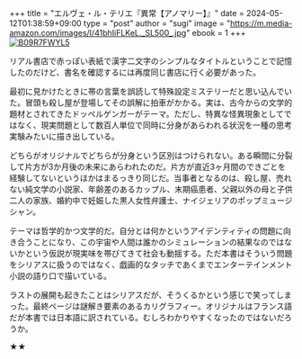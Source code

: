+++
title = "エルヴェ・ル・テリエ『異常【アノマリー】』"
date = 2024-05-12T01:38:59+09:00
type = "post"
author = "sugi"
image = "https://m.media-amazon.com/images/I/41bhIiFLKeL._SL500_.jpg"
ebook = 1
+++
<a href="https://www.amazon.co.jp/dp/B09R7FWYL5/?tag=chezsugi-22" target="_blank"><img src="https://m.media-amazon.com/images/I/41bhIiFLKeL._SL500_.jpg" alt="B09R7FWYL5" border="0" class="alignleft" /></a>

リアル書店で赤っぽい表紙で漢字二文字のシンプルなタイトルということで記憶したのだけど、書名を確認するには再度同じ書店に行く必要があった。

最初に見かけたときに帯の言葉を誤読して特殊設定ミステリーだと思い込んでいた。冒頭も殺し屋が登場してその誤解に拍車がかかる。実は、古今からの文学的題材とされてきたドッペルゲンガーがテーマ。ただし、特異な怪異現象としてではなく、現実問題として数百人単位で同時に分身があらわれる状況を一種の思考実験みたいに描き出している。

どちらがオリジナルでどちらが分身という区別はつけられない。ある瞬間に分裂して片方が3か月後の未来にあらわれたのだ。片方が直近3ヶ月間のできごとを経験してないというほかはまるっきり同じだ。当事者となるのは、殺し屋、売れない純文学の小説家、年齢差のあるカップル、末期癌患者、父親以外の母と子供二人の家族、婚約中で妊娠した黒人女性弁護士、ナイジェリアのポップミュージシャン。

テーマは哲学的かつ文学的だ。自分とは何かというアイデンティティの問題に向き合うことになり、この宇宙や人間は誰かのシミュレーションの結果なのではないかという仮説が現実味を帯びてきて社会も動揺する。ただ本書はそういう問題をシリアスに扱うのではなく、戯画的なタッチであくまでエンターテインメント小説の語り口で描いている。

ラストの展開も起きたことはシリアスだが、そうくるかという感じで笑ってしまった。最終ページは謎解き要素のあるカリグラフィー。オリジナルはフランス語だが本書では日本語に訳されている。むしろわかりやすくなったのではないだろうか。

★★
